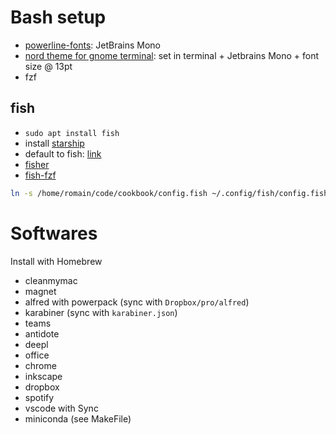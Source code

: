 # Bash setup

- [powerline-fonts](https://github.com/powerline/fonts): JetBrains Mono
- [nord theme for gnome terminal](https://github.com/arcticicestudio/nord-gnome-terminal): set in terminal + Jetbrains Mono + font size @ 13pt
- fzf

## fish

- `sudo apt install fish`
- install [starship](https://github.com/starship/starship)
- default to fish: [link](https://fishshell.com/docs/current/tutorial.html#switching-to-fish)
- [fisher](https://github.com/jorgebucaran/fisher)
- [fish-fzf](https://github.com/PatrickF1/fzf.fish)

```bash
ln -s /home/romain/code/cookbook/config.fish ~/.config/fish/config.fish
```

# Softwares

Install with Homebrew

- cleanmymac
- magnet
- alfred with powerpack (sync with `Dropbox/pro/alfred`)
- karabiner (sync with `karabiner.json`)
- teams
- antidote
- deepl
- office
- chrome
- inkscape
- dropbox
- spotify
- vscode with Sync
- miniconda (see MakeFile)
